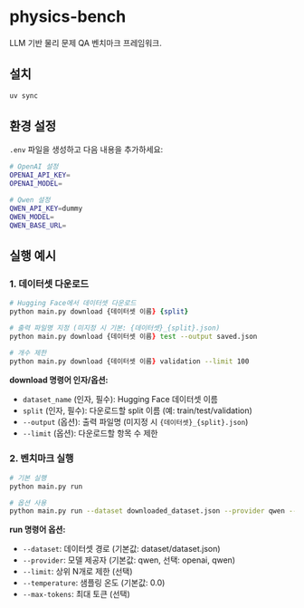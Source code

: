 # physics-bench

LLM 기반 물리 문제 QA 벤치마크 프레임워크.

## 설치

```zsh
uv sync
```

## 환경 설정

`.env` 파일을 생성하고 다음 내용을 추가하세요:

```zsh
# OpenAI 설정
OPENAI_API_KEY=
OPENAI_MODEL=

# Qwen 설정  
QWEN_API_KEY=dummy
QWEN_MODEL=
QWEN_BASE_URL=
```

## 실행 예시

### 1. 데이터셋 다운로드
```zsh
# Hugging Face에서 데이터셋 다운로드
python main.py download {데이터셋 이름} {split}

# 출력 파일명 지정 (미지정 시 기본: {데이터셋}_{split}.json)
python main.py download {데이터셋 이름} test --output saved.json

# 개수 제한
python main.py download {데이터셋 이름} validation --limit 100
```

**download 명령어 인자/옵션:**
- `dataset_name` (인자, 필수): Hugging Face 데이터셋 이름
- `split` (인자, 필수): 다운로드할 split 이름 (예: train/test/validation)
- `--output` (옵션): 출력 파일명 (미지정 시 `{데이터셋}_{split}.json`)
- `--limit` (옵션): 다운로드할 항목 수 제한

### 2. 벤치마크 실행
```zsh
# 기본 실행
python main.py run

# 옵션 사용
python main.py run --dataset downloaded_dataset.json --provider qwen --limit 10
```

**run 명령어 옵션:**
- `--dataset`: 데이터셋 경로 (기본값: dataset/dataset.json)
- `--provider`: 모델 제공자 (기본값: qwen, 선택: openai, qwen)
- `--limit`: 상위 N개로 제한 (선택)
- `--temperature`: 샘플링 온도 (기본값: 0.0)
- `--max-tokens`: 최대 토큰 (선택)
